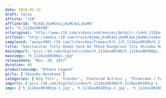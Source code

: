```yaml
---
date: 2019-01-13
draft: false
affsite: "r18"
afflinkr18: "NjA4LjEuMS4xLjAuMC4wLjAuMA"
url: "h_1118as00380"
urloriginal: "http://www.r18.com/videos/vod/movies/detail/-/id=h_1118as00380"
urlfinal: "http://media.r18.com/track/NjA4LjEuMS4xLjAuMC4wLjAuMA/videos/vod/movies/detail/-/id=h_1118as00380"
samplevid: "awspv3001.r18.com/litevideo/freepv/h/h_1/h_1118as00380/h_1118as00380_dmb_s.mp4"
title: "Spectacular Titty Queen Suck On These Dangerous Tits Shinobu Hosokawa"
mainimgurl: "pics.r18.com/digital/video/h_1118as00380/h_1118as00380ps.jpg"
mainimgs: "h_1118as00380ps.jpg"
releasedate: "Nov. 20, 2017"
duration: 60
productioncomp: "Athena Legend"
girls: ['Shinobu Hosokawa']
categories: ['Big Tits', 'Slender', 'Featured Actress', 'Threesome / Foursome', 'Debut']
imgurls: ['pics.r18.com/digital/video/h_1118as00380/h_1118as00380jp-1.jpg', 'pics.r18.com/digital/video/h_1118as00380/h_1118as00380jp-2.jpg', 'pics.r18.com/digital/video/h_1118as00380/h_1118as00380jp-3.jpg', 'pics.r18.com/digital/video/h_1118as00380/h_1118as00380jp-4.jpg', 'pics.r18.com/digital/video/h_1118as00380/h_1118as00380jp-5.jpg', 'pics.r18.com/digital/video/h_1118as00380/h_1118as00380jp-6.jpg', 'pics.r18.com/digital/video/h_1118as00380/h_1118as00380jp-7.jpg', 'pics.r18.com/digital/video/h_1118as00380/h_1118as00380jp-8.jpg', 'pics.r18.com/digital/video/h_1118as00380/h_1118as00380jp-9.jpg', 'pics.r18.com/digital/video/h_1118as00380/h_1118as00380jp-10.jpg', 'pics.r18.com/digital/video/h_1118as00380/h_1118as00380jp-11.jpg', 'pics.r18.com/digital/video/h_1118as00380/h_1118as00380jp-12.jpg', 'pics.r18.com/digital/video/h_1118as00380/h_1118as00380jp-13.jpg', 'pics.r18.com/digital/video/h_1118as00380/h_1118as00380jp-14.jpg', 'pics.r18.com/digital/video/h_1118as00380/h_1118as00380jp-15.jpg', 'pics.r18.com/digital/video/h_1118as00380/h_1118as00380jp-16.jpg', 'pics.r18.com/digital/video/h_1118as00380/h_1118as00380jp-17.jpg', 'pics.r18.com/digital/video/h_1118as00380/h_1118as00380jp-18.jpg', 'pics.r18.com/digital/video/h_1118as00380/h_1118as00380jp-19.jpg', 'pics.r18.com/digital/video/h_1118as00380/h_1118as00380jp-20.jpg']
imgs: ['h_1118as00380jp-1.jpg', 'h_1118as00380jp-2.jpg', 'h_1118as00380jp-3.jpg', 'h_1118as00380jp-4.jpg', 'h_1118as00380jp-5.jpg', 'h_1118as00380jp-6.jpg', 'h_1118as00380jp-7.jpg', 'h_1118as00380jp-8.jpg', 'h_1118as00380jp-9.jpg', 'h_1118as00380jp-10.jpg', 'h_1118as00380jp-11.jpg', 'h_1118as00380jp-12.jpg', 'h_1118as00380jp-13.jpg', 'h_1118as00380jp-14.jpg', 'h_1118as00380jp-15.jpg', 'h_1118as00380jp-16.jpg', 'h_1118as00380jp-17.jpg', 'h_1118as00380jp-18.jpg', 'h_1118as00380jp-19.jpg', 'h_1118as00380jp-20.jpg']
---
```

